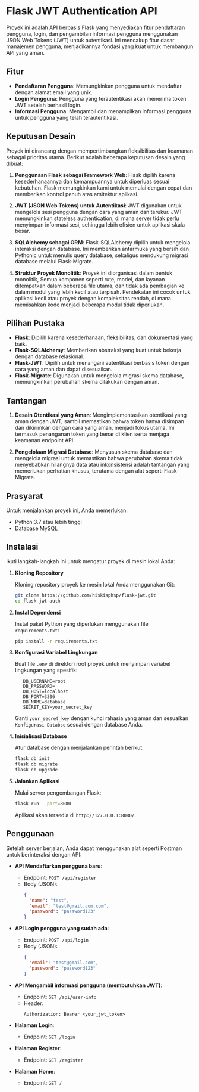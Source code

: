 
# Flask JWT Authentication API

Proyek ini adalah API berbasis Flask yang menyediakan fitur pendaftaran pengguna, login, dan pengambilan informasi pengguna menggunakan JSON Web Tokens (JWT) untuk autentikasi. Ini mencakup fitur dasar manajemen pengguna, menjadikannya fondasi yang kuat untuk membangun API yang aman.

## Fitur

- **Pendaftaran Pengguna**: Memungkinkan pengguna untuk mendaftar dengan alamat email yang unik.
- **Login Pengguna**: Pengguna yang terautentikasi akan menerima token JWT setelah berhasil login.
- **Informasi Pengguna**: Mengambil dan menampilkan informasi pengguna untuk pengguna yang telah terautentikasi.

## Keputusan Desain

Proyek ini dirancang dengan mempertimbangkan fleksibilitas dan keamanan sebagai prioritas utama. Berikut adalah beberapa keputusan desain yang dibuat:

1. **Penggunaan Flask sebagai Framework Web**: Flask dipilih karena kesederhanaannya dan kemampuannya untuk diperluas sesuai kebutuhan. Flask memungkinkan kami untuk memulai dengan cepat dan memberikan kontrol penuh atas arsitektur aplikasi.

2. **JWT (JSON Web Tokens) untuk Autentikasi**: JWT digunakan untuk mengelola sesi pengguna dengan cara yang aman dan terukur. JWT memungkinkan stateless authentication, di mana server tidak perlu menyimpan informasi sesi, sehingga lebih efisien untuk aplikasi skala besar.

3. **SQLAlchemy sebagai ORM**: Flask-SQLAlchemy dipilih untuk mengelola interaksi dengan database. Ini memberikan antarmuka yang bersih dan Pythonic untuk menulis query database, sekaligus mendukung migrasi database melalui Flask-Migrate.

4. **Struktur Proyek Monolitik**: Proyek ini diorganisasi dalam bentuk monolitik, Semua komponen seperti rute, model, dan layanan ditempatkan dalam beberapa file utama, dan tidak ada pembagian ke dalam modul yang lebih kecil atau terpisah. Pendekatan ini cocok untuk aplikasi kecil atau proyek dengan kompleksitas rendah, di mana memisahkan kode menjadi beberapa modul tidak diperlukan.

## Pilihan Pustaka

- **Flask**: Dipilih karena kesederhanaan, fleksibilitas, dan dokumentasi yang baik.
- **Flask-SQLAlchemy**: Memberikan abstraksi yang kuat untuk bekerja dengan database relasional.
- **Flask-JWT**: Dipilih untuk menangani autentikasi berbasis token dengan cara yang aman dan dapat disesuaikan.
- **Flask-Migrate**: Digunakan untuk mengelola migrasi skema database, memungkinkan perubahan skema dilakukan dengan aman.

## Tantangan

1. **Desain Otentikasi yang Aman**: Mengimplementasikan otentikasi yang aman dengan JWT, sambil memastikan bahwa token hanya disimpan dan dikirimkan dengan cara yang aman, menjadi fokus utama. Ini termasuk penanganan token yang benar di klien serta menjaga keamanan endpoint API.

2. **Pengelolaan Migrasi Database**: Menyusun skema database dan mengelola migrasi untuk memastikan bahwa perubahan skema tidak menyebabkan hilangnya data atau inkonsistensi adalah tantangan yang memerlukan perhatian khusus, terutama dengan alat seperti Flask-Migrate.

## Prasyarat

Untuk menjalankan proyek ini, Anda memerlukan:

- Python 3.7 atau lebih tinggi
- Database MySQL

## Instalasi

Ikuti langkah-langkah ini untuk mengatur proyek di mesin lokal Anda:

1. **Kloning Repository**

   Kloning repository proyek ke mesin lokal Anda menggunakan Git:

   ```bash
   git clone https://github.com/hiskiaphsp/flask-jwt.git
   cd flask-jwt-auth
   ```

2. **Instal Dependensi**

   Instal paket Python yang diperlukan menggunakan file `requirements.txt`:

   ```bash
   pip install -r requirements.txt
   ```

3. **Konfigurasi Variabel Lingkungan**

   Buat file `.env` di direktori root proyek untuk menyimpan variabel lingkungan yang spesifik:

   ```env
      DB_USERNAME=root
      DB_PASSWORD=
      DB_HOST=localhost
      DB_PORT=3306
      DB_NAME=database
      SECRET_KEY=your_secret_key
   ```

   Ganti `your_secret_key` dengan kunci rahasia yang aman dan sesuaikan `Konfigurasi Databse` sesuai dengan database Anda.

4. **Inisialisasi Database**

   Atur database dengan menjalankan perintah berikut:

   ```bash
   flask db init
   flask db migrate
   flask db upgrade
   ```

5. **Jalankan Aplikasi**

   Mulai server pengembangan Flask:

   ```bash
   flask run --port=8080
   ```

   Aplikasi akan tersedia di `http://127.0.0.1:8080/`.

## Penggunaan

Setelah server berjalan, Anda dapat menggunakan alat seperti Postman untuk berinteraksi dengan API:

- **API Mendaftarkan pengguna baru**:
  - Endpoint: `POST /api/register`
  - Body (JSON):
    ```json
    {
      "name": "test",
      "email": "test@gmail.com.com",
      "password": "password123"
    }
    ```

- **API Login pengguna yang sudah ada**:
  - Endpoint: `POST /api/login`
  - Body (JSON):
    ```json
    {
      "email": "test@gmail.com",
      "password": "password123"
    }
    ```

- **API Mengambil informasi pengguna (membutuhkan JWT)**:
  - Endpoint: `GET /api/user-info`
  - Header:
    ```
    Authorization: Bearer <your_jwt_token>
    ```
- **Halaman Login**:
   - Endpoint: `GET /login`

- **Halaman Register**:
   - Endpoint: `GET /register`

- **Halaman Home**:
   - Endpoint: `GET /`
